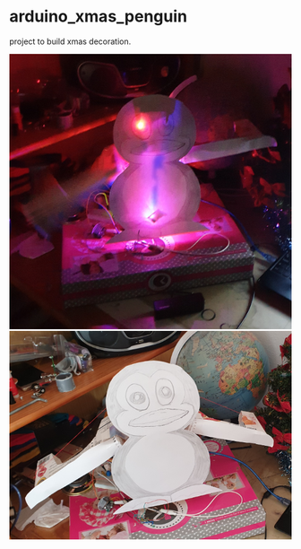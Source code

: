 # arduino_xmas_penguin

project to build xmas decoration.

<img src="in_action.png" />
<img src="end_result.png" />
